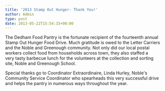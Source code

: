 ```yaml
---
title: '2013 Stamp Out Hunger- Thank You!'
author: Admin
type: post
date: 2013-05-22T15:54:33+00:00
---
```

The Dedham Food Pantry is the fortunate recipient of the fourteenth annual Stamp Out Hunger Food Drive. Much gratitude is owed to the Letter Carriers and the Noble and Greenough community. Not only did our local postal workers collect food from households across town, they also staffed a very tasty barbecue lunch for the volunteers at the collection and sorting site, Noble and Greenough School.

Special thanks go to Coordinator Extraordinaire, Linda Hurley, Noble's Community Service Coordinator who spearheads this very successful drive and helps the pantry in numerous ways throughout the year.
